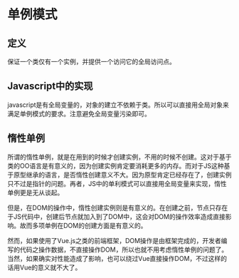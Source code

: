 # 单例模式

## 定义

保证一个类仅有一个实例，并提供一个访问它的全局访问点。

## Javascript中的实现

javascript是有全局变量的，对象的建立不依赖于类。所以可以直接用全局对象来满足单例模式的要求。注意避免全局变量污染即可。


## 惰性单例

所谓的惰性单例，就是在用到的时候才创建实例，不用的时候不创建。这对于基于类的OO语言是有意义的，因为创建实例肯定要消耗更多的内存。而对于JS这种基于原型继承的语言，是否惰性创建意义不大。因为原型肯定已经存在了，创建实例只不过是指针的问题。再者，JS中的单利模式可以直接用全局变量来实现，惰性单例更是无从谈起。

但是，在DOM的操作中，惰性创建实例则是有意义的。在创建之前，节点只存在于JS代码中，创建后节点就加入到了DOM中，这会对DOM的操作效率造成直接影响。故而多项单例在DOM的创建方面是有意义的。

然而，如果使用了Vue.js之类的前端框架，DOM操作是由框架完成的，开发者编写的代码之操作数据，不直接操作DOM，所以也就不用考虑惰性单例的问题了。当然，如果确实对性能造成了影响，也可以绕过Vue直接操作DOM，不过这样的话用Vue的意义就不大了。


